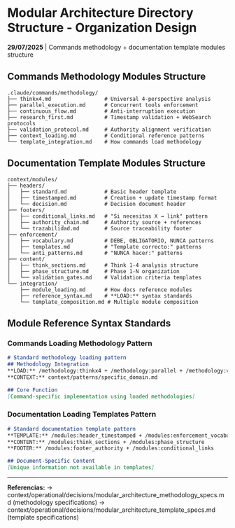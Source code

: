 # Modular Architecture Directory Structure - Organization Design

**29/07/2025** | Commands methodology + documentation template modules structure

## Commands Methodology Modules Structure
```
.claude/commands/methodology/
├── thinkx4.md                 # Universal 4-perspective analysis
├── parallel_execution.md      # Concurrent tools enforcement  
├── continuous_flow.md         # Anti-interruption execution
├── research_first.md          # Timestamp validation + WebSearch protocols
├── validation_protocol.md     # Authority alignment verification
├── context_loading.md         # Conditional reference patterns
└── template_integration.md    # How commands load methodology
```

## Documentation Template Modules Structure
```
context/modules/
├── headers/
│   ├── standard.md            # Basic header template
│   ├── timestamped.md         # Creation + update timestamp format
│   └── decision.md            # Decision document header
├── footers/
│   ├── conditional_links.md   # "Si necesitas X → link" pattern
│   ├── authority_chain.md     # Authority source + references  
│   └── trazabilidad.md        # Source traceability footer
├── enforcement/
│   ├── vocabulary.md          # DEBE, OBLIGATORIO, NUNCA patterns
│   ├── templates.md           # "Template correcto:" patterns
│   └── anti_patterns.md       # "NUNCA hacer:" patterns
├── content/
│   ├── think_sections.md      # Think 1-4 analysis structure
│   ├── phase_structure.md     # Phase 1-N organization
│   └── validation_gates.md    # Validation criteria templates
└── integration/
    ├── module_loading.md      # How docs reference modules
    ├── reference_syntax.md    # **LOAD:** syntax standards
    └── template_composition.md # Multiple module composition
```

## Module Reference Syntax Standards

### Commands Loading Methodology Pattern
```markdown
# Standard methodology loading pattern
## Methodology Integration
**LOAD:** /methodology:thinkx4 + /methodology:parallel + /methodology:validation
**CONTEXT:** context/patterns/specific_domain.md

## Core Function
[Command-specific implementation using loaded methodologies]
```

### Documentation Loading Templates Pattern  
```markdown
# Standard documentation template pattern
**TEMPLATE:** /modules:header_timestamped + /modules:enforcement_vocabulary
**CONTENT:** /modules:think_sections + /modules:phase_structure  
**FOOTER:** /modules:footer_authority + /modules:conditional_links

## Document-Specific Content
[Unique information not available in templates]
```

---
**Referencias:** → context/operational/decisions/modular_architecture_methodology_specs.md (methodology specifications)
→ context/operational/decisions/modular_architecture_template_specs.md (template specifications)